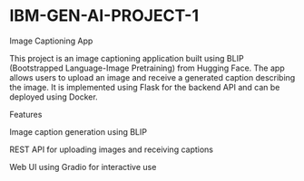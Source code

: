 # IBM-GEN-AI-PROJECT-1
Image Captioning App

This project is an image captioning application built using BLIP (Bootstrapped Language-Image Pretraining) from Hugging Face. The app allows users to upload an image and receive a generated caption describing the image. It is implemented using Flask for the backend API and can be deployed using Docker.

Features

Image caption generation using BLIP

REST API for uploading images and receiving captions

Web UI using Gradio for interactive use
